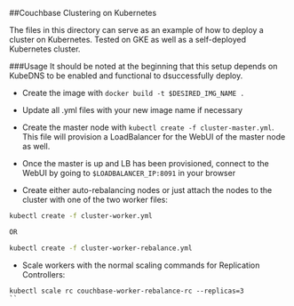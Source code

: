 ##Couchbase Clustering on Kubernetes

The files in this directory can serve as an example of how to deploy a cluster on Kubernetes. Tested on GKE as well as a self-deployed Kubernetes cluster.

###Usage
It should be noted at the beginning that this setup depends on KubeDNS to be enabled and functional to dsuccessfully deploy.

- Create the image with `docker build -t $DESIRED_IMG_NAME .`

- Update all .yml files with your new image name if necessary

- Create the master node with `kubectl create -f cluster-master.yml`. This file will provision a LoadBalancer for the WebUI of the master node as well.

- Once the master is up and LB has been provisioned, connect to the WebUI by going to `$LOADBALANCER_IP:8091` in your browser

- Create either auto-rebalancing nodes or just attach the nodes to the cluster with one of the two worker files:
```bash
kubectl create -f cluster-worker.yml

OR

kubectl create -f cluster-worker-rebalance.yml
```

- Scale workers with the normal scaling commands for Replication Controllers:
```
kubectl scale rc couchbase-worker-rebalance-rc --replicas=3
``
